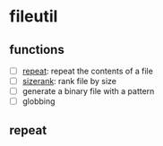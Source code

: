 # fileutil

## functions
- [ ] [repeat](#repeat): repeat the contents of a file
- [ ] [sizerank](#sizerank): rank file by size
- [ ] generate a binary file with a pattern
- [ ] globbing

## repeat
